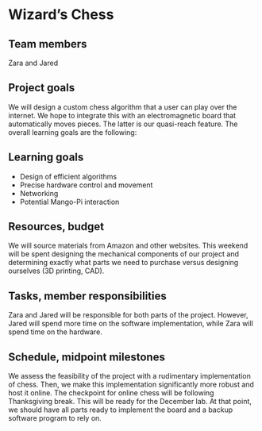 # Wizard’s Chess

## Team members
Zara and Jared

## Project goals
We will design a custom chess algorithm that a user can play over the internet. We hope to integrate this with an electromagnetic board that automatically moves pieces. The latter is our quasi-reach feature. The overall learning goals are the following:

## Learning goals
- Design of efficient algorithms
- Precise hardware control and movement
- Networking
- Potential Mango-Pi interaction

## Resources, budget
We will source materials from Amazon and other websites. This weekend will be spent designing the mechanical components of our project and determining exactly what parts we need to purchase versus designing ourselves (3D printing, CAD).

## Tasks, member responsibilities
Zara and Jared will be responsible for both parts of the project. However, Jared will spend more time on the software implementation, while Zara will spend time on the hardware.

## Schedule, midpoint milestones
We assess the feasibility of the project with a rudimentary implementation of chess. Then, we make this implementation significantly more robust and host it online. The checkpoint for online chess will be following Thanksgiving break. This will be ready for the December lab. At that point, we should have all parts ready to implement the board and a backup software program to rely on.